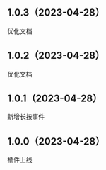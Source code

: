 ## 1.0.3（2023-04-28）
优化文档
## 1.0.2（2023-04-28）
优化文档
## 1.0.1（2023-04-28）
新增长按事件
## 1.0.0（2023-04-28）
插件上线
